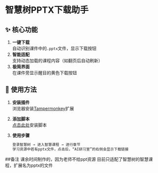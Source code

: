# 智慧树PPTX下载助手

## ✨ 核心功能
1. ​**一键下载**  
   自动识别课件中的`.pptx`文件，显示下载按钮
2. ​**智能适配**  
   支持动态加载的课程内容（如翻页后自动刷新）
3. ​**极简界面**  
   在课件旁显示醒目的黄色下载按钮

## 🚀 使用方法
1. ​**安装插件**  
   浏览器安装[Tampermonkey](https://www.tampermonkey.net/)扩展

2. ​**添加脚本**  
   [点击此处](智慧树网站PPTX资源直链下载-0.2.2.user.js)安装脚本

3. ​**使用步骤**  
   ```bash
   登录智慧树 → 进入智慧课程 → 进行章节
   学习资源中若有pptx文件，点击后，“AI研习室”的右侧会显示下载链接

##备注
课余时间制作的，因为老师不给ppt资源
目前只适配了智慧树的智慧课程，扩展名为pptx的文件
